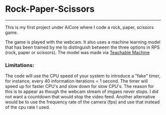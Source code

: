 # Rock-Paper-Scissors
---

This is my first project under AiCore where I code a rock, paper, scissors game.

The game is played with the webcam. It also uses a machine learning model that has been trained by me to distinguish between the three options in RPS (rock, paper or scissors). The model was made via [Teachable Machine](http://www.teachablemachine.withgoogle.com)

### **Limitations:**

The code will use the CPU speed of your system to introduce a "fake" timer, for instance, every 40 information iterations = 1 second. The timer will speed up for faster CPU's and slow down for slow CPU's. The reason for this is to appear as though the webcam stream of imgaes never stops. I did not want a countdown that would stop the video feed. Another alternative would be to use the frequency rate of the camera (fps) and use that instead of the cpu rate I used. 